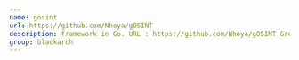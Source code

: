 ```yaml
---
name: gosint
url: https://github.com/Nhoya/gOSINT
description: framework in Go. URL : https://github.com/Nhoya/gOSINT Groups : blackarch blackarch-recon
group: blackarch
---
```

